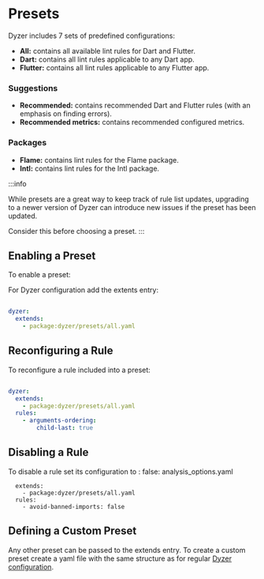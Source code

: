 # Presets

Dyzer includes 7 sets of predefined configurations:

- **All:** contains all available lint rules for Dart and Flutter.
- **Dart:** contains all lint rules applicable to any Dart app.
- **Flutter:** contains all lint rules applicable to any Flutter app.

### Suggestions
- **Recommended:** contains recommended Dart and Flutter rules (with an emphasis on finding errors).
- **Recommended metrics:** contains recommended configured metrics.
### Packages
- **Flame:** contains lint rules for the Flame package.
- **Intl:** contains lint rules for the Intl package.

:::info

While presets are a great way to keep track of rule list updates, upgrading to a newer version of Dyzer can introduce new issues if the preset has been updated.

Consider this before choosing a preset.
:::
## Enabling a Preset

To enable a preset:

For Dyzer configuration add the extents entry:

```analysis_options.yaml

dyzer:
  extends:
    - package:dyzer/presets/all.yaml
```

## Reconfiguring a Rule

To reconfigure a rule included into a preset:
```analysis_options.yaml

dyzer:
  extends:
    - package:dyzer/presets/all.yaml
  rules:
    - arguments-ordering:
        child-last: true
```

## Disabling a Rule

To disable a rule set its configuration to : false:
analysis_options.yaml

```dyzer:
  extends:
    - package:dyzer/presets/all.yaml
  rules:
    - avoid-banned-imports: false
```

## Defining a Custom Preset
Any other preset can be passed to the extends entry. To create a custom preset create a yaml file with the same structure as for regular [Dyzer configuration](../configuration/configuration.md).